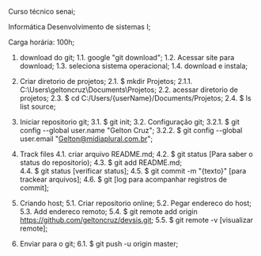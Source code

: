 ﻿Curso técnico senai;

Informática Desenvolvimento de sistemas I;

Carga horária: 100h;

1.  download do git; 
    1.1. google "git download"; 
    1.2. Acessar site para download;
    1.3. seleciona sistema operacional;
    1.4. download e instala; 

2. Criar diretorio de projetos; 
    2.1. $ mkdir Projetos; 
    2.1.1. C:\Users\geltoncruz\Documents\Projetos; 
    2.2. acessar diretorio de projetos; 
    2.3. $ cd C:/Users/{userName}/Documents/Projetos; 
    2.4. $ ls list source; 

3. Iniciar repositorio git; 
    3.1. $ git init; 
    3.2. Configuração git; 
    	3.2.1. $ git config --global user.name "Gelton Cruz"; 
    	3.2.2. $ git config --global user.email "Gelton@midiaplural.com.br"; 

4. Track files 
    4.1. criar arquivo README.md; 
    4.2. $ git status [Para saber o status do repositorio); 
    4.3. $ git add README.md;  
    4.4. $ git status [verificar status];
    4.5. $ git commit -m "{texto}" [para trackear arquivos];
    4.6. $ git [log para acompanhar registros de commit];

5. Criando host;
    5.1. Criar repositorio online;
    5.2. Pegar endereco do host;
    5.3. Add endereco remoto;
    5.4. $ git remote add origin https://github.com/geltoncruz/devsis.git;
    5.5. $ git remote -v [visualizar remote];

6. Enviar para o git;
   6.1. $ git push -u origin master;